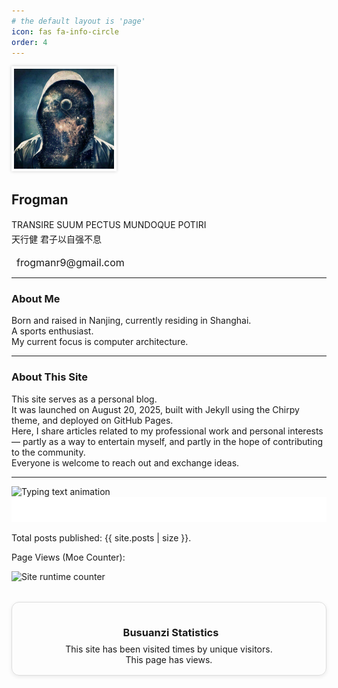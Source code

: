 ```yaml
---
# the default layout is 'page'
icon: fas fa-info-circle
order: 4
---
```


<div class="d-flex flex-column align-items-center text-center mb-4">
  <!-- Avatar -->
  <img src="/assets/img/avatar.png" alt="Frogman" class="rounded-circle avatar-border" width="160" height="160">
  
  <!-- Name -->
  <h2 class="fw-bold mb-1 frogman-name">Frogman</h2>
  
  <!-- Motto -->
  <div class="motto text-center">
    <p class="fst-italic text-muted motto-line">TRANSIRE SUUM PECTUS MUNDOQUE POTIRI</p>
    <p class="text-muted chinese motto-line">天行健 君子以自强不息</p>
  </div>

  <!-- Contact -->
  <div class="contact-bar">
    <a href="mailto:frogmanr9@gmail.com" class="icon-link">
      <i class="fas fa-envelope"></i>
      <span class="email-text">frogmanr9@gmail.com</span>
    </a>
  </div>
</div>

<!-- Custom CSS -->
<style>
/* Avatar border and shadow */
.avatar-border {
  border: 2px solid #fff;
  padding: 2px;
  box-shadow: 0 0 5px rgba(0,0,0,0.2);
}

/* Name font */
.frogman-name {
  font-weight: 700;
  font-family: "Inter", "Helvetica Neue", Arial, sans-serif;
}

/* Motto spacing */
.motto {
  margin-bottom: 0.75rem;
  line-height: 1.6;
}

.motto-line {
  margin: 0;
  line-height: 1.6;
}

/* Chinese line: only set font family, keep color/size unchanged */
.motto .chinese {
  font-family: "LXGW WenKai", "PingFang SC", "Microsoft YaHei", sans-serif;
  font-style: normal; /* no italic for Chinese */
}

/* Contact bar spacing */
.contact-bar {
  margin-top: 0.75rem;
}

/* Icon link */
.icon-link {
  text-decoration: none;
  color: inherit;
  display: inline-flex;
  align-items: center;
  font-size: 1rem;
}

/* Icon spacing */
.icon-link i {
  font-size: 1.2rem;
}

.email-text {
  margin-left: 0.5rem;
}

@media (max-width: 480px) {
  .icon-link {
    flex-wrap: wrap;
    word-break: break-all;
  }

  .icon-link i {
    margin-bottom: 0.25rem;
    margin-left: 0
  }
}
</style>

---

### About Me

Born and raised in Nanjing, currently residing in Shanghai.  
A sports enthusiast.  
My current focus is computer architecture.

---

### About This Site

This site serves as a personal blog.  
It was launched on August 20, 2025, built with Jekyll using the Chirpy theme, and deployed on GitHub Pages.  
Here, I share articles related to my professional work and personal interests — partly as a way to entertain myself, and partly in the hope of contributing to the community.  
Everyone is welcome to reach out and exchange ideas.

---

<img src="https://readme-typing-svg.demolab.com/?lines=Website+Statistics;Welcome+to+Frogman's+Blog&center=true&width=1000&height=50&size=32&font=Righteous" alt="Typing text animation">



<iframe src="/assets/html/site_runtime.html" style="border:none; width:100%; height:40px;"></iframe>



Total posts published: {{ site.posts | size }}.



Page Views (Moe Counter):

<img src="https://count.getloli.com/@frogman?name=frogman&theme=morden-num&padding=7&offset=0&align=center&scale=1&pixelated=1&darkmode=auto" alt="Site runtime counter">



<!-- Font Awesome CSS for icons -->
<link rel="stylesheet" href="https://use.fontawesome.com/releases/v5.3.1/css/all.css" 
      integrity="sha384-mzrmE5qonljUremFsqc01SB46JvROS7bZs3IO2EmfFsd15uHvIt+Y8vEf7N7fWAU" 
      crossorigin="anonymous">

<!-- Busuanzi visitor counter script -->
<script async src="https://busuanzi.ibruce.info/busuanzi/2.3/busuanzi.pure.mini.js"></script>

<div style="margin:2rem auto; max-width:600px; text-align:center; padding:1rem; border:1px solid #ddd; border-radius:12px; box-shadow:0 2px 6px rgba(0,0,0,0.08);">
  <h3 style="margin-bottom:0.5rem;">
    <i class="fas fa-chart-bar" style="margin-right:6px;"></i>
    Busuanzi Statistics
  </h3>
  <div>
    <div>
      This site has been visited 
      <span id="busuanzi_value_site_pv">
        <i class="fa fa-spinner fa-spin"></i>
      </span> times by 
      <span id="busuanzi_value_site_uv">
        <i class="fa fa-spinner fa-spin"></i>
      </span> unique visitors.
    </div>
    <div>
      This page has 
      <span id="busuanzi_value_page_pv">
        <i class="fa fa-spinner fa-spin"></i>
      </span> views.
    </div>
  </div>
</div>
